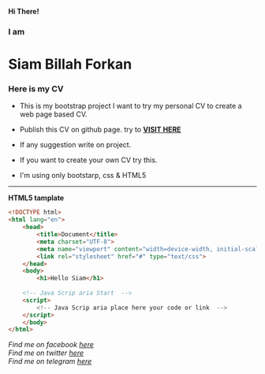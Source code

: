 **Hi There!**  
### I am
# Siam Billah Forkan 
### Here is my CV

- This is my bootstrap project I want to try my personal CV to create a web page based CV.
- Publish this CV on github page. try to 
<a href="https://siambillah.github.io/cv/" terget="blank">**VISIT HERE**</a>
- If any suggestion write on project.

- If you want to create your own CV try this.
- I'm using only bootstarp, css & HTML5
---


**HTML5 tamplate**
```html
<!DOCTYPE html>
<html lang="en">
    <head>
        <title>Document</title>
        <meta charset="UTF-8">
        <meta name="viewport" content="width=device-width, initial-scale=1">
        <link rel="stylesheet" href="#" type="text/css">
    </head>
    <body>
        <h1>Hello Siam</h1>
    
    <!-- Java Scrip aria Start  -->
    <script>
        <!-- Java Scrip aria place here your code or link  -->
    </script>
    </body>
</html>

```
_Find me on facebook <a href="https://facebook.com/siambillah">here</a>_  
_Find me on twitter <a href="https://twitter.com/siambillah">here</a>_  
_Find me on telegram <a href="https://t.me/+8801722668241">here</a>_  
 
